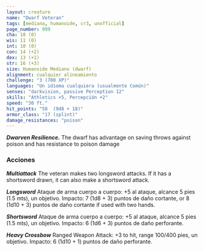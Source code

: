 ```yaml
---
layout: creature
name: "Dwarf Veteran"
tags: [mediana, humanoide, cr3, unofficial]
page_number: 999
cha: 10 (0)
wis: 11 (0)
int: 10 (0)
con: 14 (+2)
dex: 13 (+1)
str: 16 (+3)
size: Humanoide Mediano (dwarf)
alignment: cualquier alineamiento
challenge: "3 (700 XP)"
languages: "Un idioma cualquiera (usualmente Común)"
senses: "darkvision, passive Perception 12"
skills: "Athletics +5, Percepción +2"
speed: "30 ft."
hit_points: "58  (9d8 + 18)"
armor_class: "17 (splint)"
damage_resistances: "poison"
---
```


***Dwarven Resilience.*** The dwarf has advantage on saving throws against poison and has resistance to poison damage

### Acciones

***Multiattack*** The veteran makes two longsword attacks. If it has a shortsword drawn, it can also make a shortsword attack.

***Longsword*** Ataque de arma cuerpo a cuerpo: +5 al ataque, alcance 5 pies (1.5 mts), un objetivo. Impacto: 7 (1d8 + 3) puntos de daño cortante, or 8 (1d10 + 3) puntos de daño cortante if used with two hands.

***Shortsword*** Ataque de arma cuerpo a cuerpo: +5 al ataque, alcance 5 pies (1.5 mts), un objetivo. Impacto: 6 (1d6 + 3) puntos de daño perforante.

***Heavy Crossbow*** Ranged Weapon Attack: +3 to hit, range 100/400 pies, un objetivo. Impacto: 6 (1d10 + 1) puntos de daño perforante.